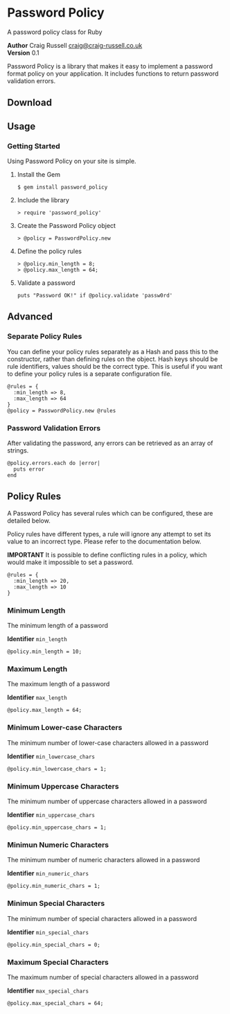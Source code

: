 # Password Policy #

A password policy class for Ruby    

**Author** Craig Russell [craig@craig-russell.co.uk](mailto:craig@craig-russell.co.uk)      
**Version** 0.1     

Password Policy is a library that makes it easy to implement a password format policy on your application. It includes functions to return password validation errors.
## Download ##


## Usage ##

### Getting Started ###

Using Password Policy on your site is simple.

1.  Install the Gem

        $ gem install password_policy

2.  Include the library

        > require 'password_policy'
        
2.  Create the Password Policy object

        > @policy = PasswordPolicy.new
        
3.  Define the policy rules

        > @policy.min_length = 8;
        > @policy.max_length = 64;
        
4.  Validate a password

        puts "Password OK!" if @policy.validate 'passw0rd'


## Advanced ##

### Separate Policy Rules ###

You can define your policy rules separately as a Hash and pass this to the constructor, rather than defining rules on the object. Hash keys should be rule identifiers, values should be the correct type. This is useful if you want to define your policy rules is a separate configuration file.

    @rules = {
      :min_length => 8,
      :max_length => 64
    }
    @policy = PasswordPolicy.new @rules

### Password Validation Errors ###

After validating the password, any errors can be retrieved as an array of strings.

    @policy.errors.each do |error|
      puts error
    end

## Policy Rules ##

A Password Policy has several rules which can be configured, these are detailed below.

Policy rules have different types, a rule will ignore any attempt to set its value to an incorrect type. Please refer to the documentation below.

**IMPORTANT** It is possible to define conflicting rules in a policy, which would make it impossible to set a password.

    @rules = {
      :min_length => 20,
      :max_length => 10
    }

### Minimum Length ###

The minimum length of a password

**Identifier** `min_length`     

    @policy.min_length = 10;

### Maximum Length ###

The maximum length of a password

**Identifier** `max_length`     

    @policy.max_length = 64;

### Minimum Lower-case Characters ###

The minimum number of lower-case characters allowed in a password

**Identifier** `min_lowercase_chars`     

    @policy.min_lowercase_chars = 1;

### Minimum Uppercase Characters ###

The minimum number of uppercase characters allowed in a password

**Identifier** `min_uppercase_chars`     

    @policy.min_uppercase_chars = 1;

### Minimun Numeric Characters ###

The minimum number of numeric characters allowed in a password

**Identifier** `min_numeric_chars`     

    @policy.min_numeric_chars = 1;

### Minimun Special Characters ###

The minimum number of special characters allowed in a password

**Identifier** `min_special_chars`     

    @policy.min_special_chars = 0;

### Maximum Special Characters ###

The maximum number of special characters allowed in a password

**Identifier** `max_special_chars`     

    @policy.max_special_chars = 64;